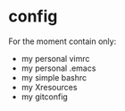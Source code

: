 config
======

For the moment contain only:
- my personal vimrc
- my personal .emacs
- my simple bashrc
- my Xresources
- my gitconfig
